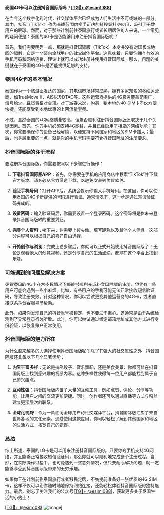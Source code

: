 **泰国4G卡可以注册抖音国际版吗？[[TG💪+ @esim1088](https://t.me/s/esim1088)]**

在当今这个数字化的时代，社交媒体平台已经成为人们生活中不可或缺的一部分。其中，抖音（TikTok）作为全球范围内炙手可热的短视频社交应用，吸引了无数用户的眼球。然而，对于那些计划前往泰国旅行或者长期居住的人来说，一个常见的疑问便是：泰国的4G卡是否能够用来注册抖音国际版呢？

首先，我们需要明确一点，那就是抖音国际版（TikTok）本身并没有对国家或地区的限制，它是一个面向全球用户的社交媒体平台。这意味着，只要你拥有有效的手机号码和网络连接，理论上就可以成功注册并使用抖音国际版。那么，问题的关键就在于泰国的4G卡是否能提供足够的支持。

### 泰国4G卡的基本情况

泰国作为一个旅游业发达的国家，其电信市场非常成熟，拥有多家知名的移动运营商，如TrueMove H、AIS以及DTAC等。这些运营商提供的4G服务覆盖范围广，信号稳定，且资费相对合理。对于游客来说，购买一张本地的4G SIM卡不仅方便快捷，还能享受到本地优惠的上网流量套餐。

不过，虽然泰国的4G网络质量较高，但能否顺利注册抖音国际版还取决于几个关键因素。首先，你的手机必须支持4G网络，并且已经启用了相应的网络功能；其次，你需要确保你的设备已经解锁，以便支持不同国家和地区的SIM卡插入；最后，也是最重要的一点，就是你的手机号码需要符合抖音国际版的注册要求。

### 抖音国际版的注册流程

要注册抖音国际版，你需要按照以下步骤进行操作：

1. **下载抖音国际版APP**：首先，你需要在手机的应用商店中搜索“TikTok”并下载官方版本。请务必从官方渠道下载，以避免安装到仿冒软件。

2. **验证手机号码**：打开APP后，系统会提示你输入手机号码。在这里，你可以使用泰国的4G卡所提供的号码进行验证。通常情况下，这一步是通过短信验证码完成的。

3. **设置密码**：输入验证码后，你需要设置一个登录密码。这个密码将是你未来登录抖音国际版时的重要凭证。

4. **完善个人资料**：接下来，你需要上传头像、填写昵称以及其他个人信息。这部分内容可以根据自己的喜好自由选择。

5. **开始创作与浏览**：完成上述步骤后，你就可以正式开始使用抖音国际版了！无论是观看他人的创意视频，还是分享自己的生活点滴，都能在这个平台上找到乐趣。

### 可能遇到的问题及解决方案

尽管泰国的4G卡在大多数情况下都能够顺利完成抖音国际版的注册，但仍有一些用户可能会遇到一些小麻烦。比如，有些用户的手机可能无法正常接收短信验证码，导致注册失败。针对这种情况，你可以尝试更换其他运营商的4G卡，或者直接联系抖音客服寻求帮助。

此外，如果你发现自己的抖音账号被锁定，也不要过于担心。这通常是由于系统检测到了异常登录行为所致。此时，你可以尝试通过绑定邮箱地址或其他方式进行身份验证，以恢复账户正常使用。

### 抖音国际版的魅力所在

为什么越来越多的人选择使用抖音国际版呢？除了其强大的社交属性之外，抖音国际版还具备以下几个显著优势：

1. **内容丰富多样**：无论是搞笑段子、音乐舞蹈，还是美食美景，你都可以在抖音国际版上找到感兴趣的视频内容。这种多样性使得每一位用户都能找到属于自己的兴趣点。

2. **互动性强**：抖音国际版内置了大量的互动工具，例如点赞、评论、分享等功能，让用户之间的交流更加便捷。同时，创作者还可以通过直播等方式与粉丝建立更深层次的联系。

3. **全球化视野**：作为一款面向全球用户的社交媒体平台，抖音国际版汇聚了来自世界各地的文化元素。通过使用这款应用，你可以轻松了解到其他国家和地区的生活方式，拓宽自己的视野。

### 总结

综上所述，泰国的4G卡是可以用来注册抖音国际版的。只要你的手机支持4G网络，并且能够正常接收短信验证码，那么你就可以顺利地完成整个注册过程。当然，在实际操作过程中，也可能遇到一些意外情况，但只要耐心解决问题，就一定能够享受到抖音国际版带来的无穷乐趣。

如果你正在计划前往泰国旅行或者移民定居，不妨提前准备好一张优质的4G SIM卡，这样不仅可以让你随时随地保持网络连接，还能轻松体验抖音国际版的独特魅力。最后，别忘了关注我们的公众号[[TG💪+ @esim1088](https://t.me/s/esim1088)]，获取更多关于泰国生活的小贴士！

[[TG💪+ @esim1088](https://t.me/s/esim1088) ![Image](https://i.postimg.cc/4NQfJmqS/Snipaste-2025-05-13-00-14-12.png)]
